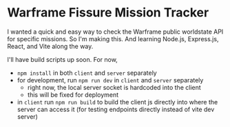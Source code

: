 # Warframe Fissure Mission Tracker

I wanted a quick and easy way to check the Warframe public worldstate API for specific missions. So I'm making this. And learning Node.js, Express.js, React, and Vite along the way.

I'll have build scripts up soon. For now,

- `npm install` in both `client` and `server` separately
- for development, run `npm run dev` in `client` and `server` separately
  - right now, the local server socket is hardcoded into the client
  - this will be fixed for deployment
- in `client` run `npm run build` to build the client js directly into where the server can access it (for testing endpoints directly instead of vite dev server)